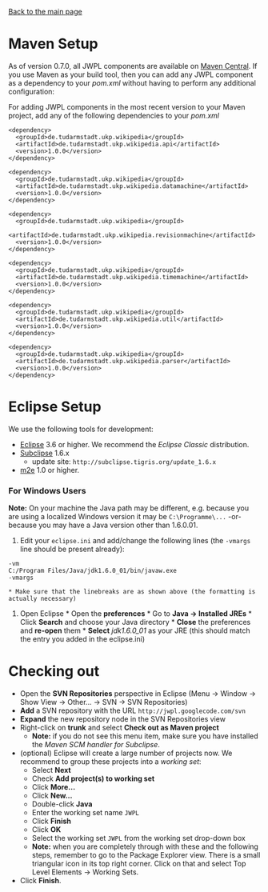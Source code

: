 [Back to the main page](JWPLDocumentation.md)

# Maven Setup #

As of version 0.7.0, all JWPL components are available on [Maven Central](http://search.maven.org/#search|ga|1|tudarmstadt.ukp.wikipedia). If you use Maven as your build tool, then you can add any JWPL component as a dependency to your _pom.xml_ without having to perform any additional configuration:

For adding JWPL components in the most recent version to your Maven project, add any of the following dependencies to your _pom.xml_

```
<dependency>
  <groupId>de.tudarmstadt.ukp.wikipedia</groupId>
  <artifactId>de.tudarmstadt.ukp.wikipedia.api</artifactId>
  <version>1.0.0</version>
</dependency>
```
```
<dependency>
  <groupId>de.tudarmstadt.ukp.wikipedia</groupId>
  <artifactId>de.tudarmstadt.ukp.wikipedia.datamachine</artifactId>
  <version>1.0.0</version>
</dependency>
```
```
<dependency>
  <groupId>de.tudarmstadt.ukp.wikipedia</groupId>
  <artifactId>de.tudarmstadt.ukp.wikipedia.revisionmachine</artifactId>
  <version>1.0.0</version>
</dependency>
```
```
<dependency>
  <groupId>de.tudarmstadt.ukp.wikipedia</groupId>
  <artifactId>de.tudarmstadt.ukp.wikipedia.timemachine</artifactId>
  <version>1.0.0</version>
</dependency>
```
```
<dependency>
  <groupId>de.tudarmstadt.ukp.wikipedia</groupId>
  <artifactId>de.tudarmstadt.ukp.wikipedia.util</artifactId>
  <version>1.0.0</version>
</dependency>
```
```
<dependency>
  <groupId>de.tudarmstadt.ukp.wikipedia</groupId>
  <artifactId>de.tudarmstadt.ukp.wikipedia.parser</artifactId>
  <version>1.0.0</version>
</dependency>
```

# Eclipse Setup #

We use the following tools for development:

  * [Eclipse](http://eclipse.org/) 3.6 or higher. We recommend the _Eclipse Classic_ distribution.
  * [Subclipse](http://subclipse.tigris.org/) 1.6.x
    * update site: `http://subclipse.tigris.org/update_1.6.x`
  * [m2e](http://eclipse.org/m2e/) 1.0 or higher.

### For Windows Users ###

**Note:** On your machine the Java path may be different, e.g. because you are using a localized Windows version it may be `C:\Programme\...` -or- because you may have a Java version other than 1.6.0.01.

  1. Edit your `eclipse.ini` and add/change the following lines (the `-vmargs` line should be present already):
```
-vm
C:/Program Files/Java/jdk1.6.0_01/bin/javaw.exe
-vmargs
```
    * Make sure that the linebreaks are as shown above (the formatting is actually necessary)
  1. Open Eclipse
    * Open the **preferences**
    * Go to **Java -> Installed JREs**
    * Click **Search** and choose your Java directory
    * **Close** the preferences and **re-open** them
    * **Select** _jdk1.6.0\_01_ as your JRE (this should match the entry you added in the eclipse.ini)

# Checking out #

  * Open the **SVN Repositories** perspective in Eclipse (Menu -> Window -> Show View -> Other... -> SVN -> SVN Repositories)
  * **Add** a SVN repository with the URL `http://jwpl.googlecode.com/svn`
  * **Expand** the new repository node in the SVN Repositories view
  * Right-click on **trunk** and select **Check out as Maven project**
    * **Note:** if you do not see this menu item, make sure you have installed the _Maven SCM handler for Subclipse_.
  * (optional) Eclipse will create a large number of projects now. We recommend to group these projects into a _working set_:
    * Select **Next**
    * Check **Add project(s) to working set**
    * Click **More...**
    * Click **New...**
    * Double-click **Java**
    * Enter the working set name `JWPL`
    * Click **Finish**
    * Click **OK**
    * Select the working set `JWPL` from the working set drop-down box
    * **Note:** when you are completely through with these and the following steps, remember to go to the Package Explorer view. There is a small triangular icon in its top right corner. Click on that and select Top Level Elements -> Working Sets.
  * Click **Finish**.